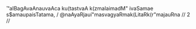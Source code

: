 ™aIBagAvaAnauvaAca
ku(tastvaA k(zmalaimadM" ivaSamae s$amaupaisTatama, /
@naAyaRjauí"masvagyaRmak(LitaRk(r"majauRna // 2 //